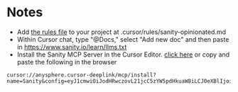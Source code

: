 # Notes

- Add [the rules file](https://github.com/sanity-io/ai-rules/blob/main/sanity-opinionated.mdc) to your project at .cursor/rules/sanity-opinionated.md
- Within Cursor chat, type "@Docs," select "Add new doc" and then paste in https://www.sanity.io/learn/llms.txt
- Install the Sanity MCP Server in the Cursor Editor. [click here](cursor://anysphere.cursor-deeplink/mcp/install?name=Sanity&config=eyJ1cmwiOiJodHRwczovL21jcC5zYW5pdHkuaW8iLCJ0eXBlIjoiaHR0cCJ9Cg==) or copy and paste the following in the browser

```
cursor://anysphere.cursor-deeplink/mcp/install?name=Sanity&config=eyJ1cmwiOiJodHRwczovL21jcC5zYW5pdHkuaW8iLCJ0eXBlIjoiaHR0cCJ9Cg==
```
